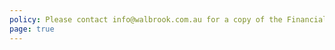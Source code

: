 ```yaml
---
policy: Please contact info@walbrook.com.au for a copy of the Financial Services Guide.
page: true
---
```

